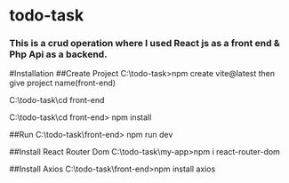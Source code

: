 # todo-task

### This is a crud operation where I used React js as a front end & Php Api as a backend.

#Installation
##Create Project
C:\todo-task>npm create vite@latest
then give project name(front-end)

C:\todo-task\cd front-end

C:\todo-task\cd front-end> npm install

##Run
C:\todo-task\front-end> npm run dev

##Install React Router Dom
C:\todo-task\my-app>npm i react-router-dom

##Install Axios
C:\todo-task\front-end>npm install axios
